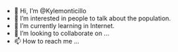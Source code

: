 - 👋 Hi, I’m @Kylemonticillo
- 👀 I’m interested in people to talk about the population.
- 🌱 I’m currently learning in Internet.
- 💞️ I’m looking to collaborate on ...
- 📫 How to reach me ...

<!---
Kylemonticillo/Kylemonticillo is a ✨ special ✨ repository because its `README.md` (this file) appears on your GitHub profile.
You can click the Preview link to take a look at your changes.
--->
